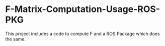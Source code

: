 # F-Matrix-Computation-Usage-ROS-PKG
This project includes a code to compute F and a ROS Package which does the same.
